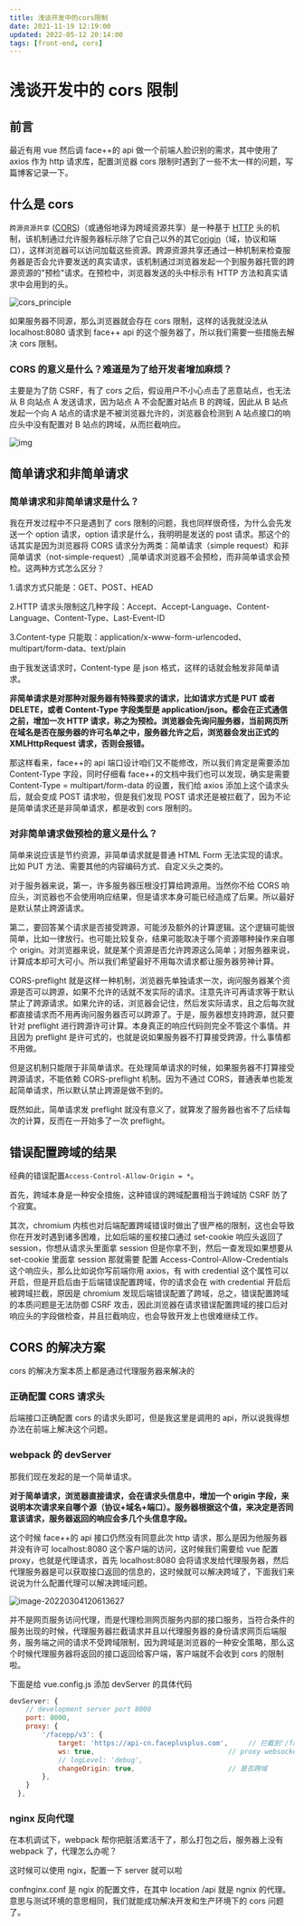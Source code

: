 ```yaml
---
title: 浅谈开发中的cors限制
date: 2021-11-19 12:19:00
updated: 2022-05-12 20:14:00
tags: [front-end, cors]
---
```


# 浅谈开发中的 cors 限制

## 前言

最近有用 vue 然后调 face++的 api 做一个前端人脸识别的需求，其中使用了 axios 作为 http 请求库，配置浏览器 cors 限制时遇到了一些不太一样的问题，写篇博客记录一下。

## 什么是 cors

`跨源资源共享` ([CORS](https://developer.mozilla.org/zh-CN/docs/Glossary/CORS))（或通俗地译为跨域资源共享）是一种基于 [HTTP](https://developer.mozilla.org/zh-CN/docs/Glossary/HTTP) 头的机制，该机制通过允许服务器标示除了它自己以外的其它[origin](https://developer.mozilla.org/zh-CN/docs/Glossary/Origin)（域，协议和端口），这样浏览器可以访问加载这些资源。跨源资源共享还通过一种机制来检查服务器是否会允许要发送的真实请求，该机制通过浏览器发起一个到服务器托管的跨源资源的"预检"请求。在预检中，浏览器发送的头中标示有 HTTP 方法和真实请求中会用到的头。

![cors_principle](https://ek1ng-typora.oss-cn-hangzhou.aliyuncs.com/img/cors_principle.png)

如果服务器不同源，那么浏览器就会存在 cors 限制，这样的话我就没法从 localhost:8080 请求到 face++ api 的这个服务器了，所以我们需要一些措施去解决 cors 限制。

### CORS 的意义是什么？难道是为了给开发者增加麻烦？

主要是为了防 CSRF，有了 cors 之后，假设用户不小心点击了恶意站点，也无法从 B 向站点 A 发送请求，因为站点 A 不会配置对站点 B 的跨域，因此从 B 站点发起一个向 A 站点的请求是不被浏览器允许的，浏览器会检测到 A 站点接口的响应头中没有配置对 B 站点的跨域，从而拦截响应。

![img](https://img2020.cnblogs.com/blog/2066571/202103/2066571-20210302105514134-1294820970.png)

## 简单请求和非简单请求

### 简单请求和非简单请求是什么？

我在开发过程中不只是遇到了 cors 限制的问题，我也同样很奇怪，为什么会先发送一个 option 请求，option 请求是什么，我明明是发送的 post 请求。那这个的话其实是因为浏览器将 CORS 请求分为两类：简单请求（simple request）和非简单请求（not-simple-request）,简单请求浏览器不会预检，而非简单请求会预检。这两种方式怎么区分？

1.请求方式只能是：GET、POST、HEAD

2.HTTP 请求头限制这几种字段：Accept、Accept-Language、Content-Language、Content-Type、Last-Event-ID

3.Content-type 只能取：application/x-www-form-urlencoded、multipart/form-data、text/plain

由于我发送请求时，Content-type 是 json 格式，这样的话就会触发非简单请求。

**非简单请求是对那种对服务器有特殊要求的请求，比如请求方式是 PUT 或者 DELETE，或者 Content-Type 字段类型是 application/json。都会在正式通信之前，增加一次 HTTP 请求，称之为预检。浏览器会先询问服务器，当前网页所在域名是否在服务器的许可名单之中，服务器允许之后，浏览器会发出正式的 XMLHttpRequest 请求，否则会报错。**

那这样看来，face++的 api 端口设计咱们又不能修改，所以我们肯定是需要添加 Content-Type 字段，同时仔细看 face++的文档中我们也可以发现，确实是需要 Content-Type = multipart/form-data 的设置，我们给 axios 添加上这个请求头后，就会变成 POST 请求啦，但是我们发现 POST 请求还是被拦截了，因为不论是简单请求还是非简单请求，都是收到 cors 限制的。

### 对非简单请求做预检的意义是什么？

简单来说应该是节约资源，非简单请求就是普通 HTML Form 无法实现的请求。比如 PUT 方法、需要其他的内容编码方式、自定义头之类的。

对于服务器来说，第一，许多服务器压根没打算给跨源用。当然你不给 CORS 响应头，浏览器也不会使用响应结果，但是请求本身可能已经造成了后果。所以最好是默认禁止跨源请求。

第二，要回答某个请求是否接受跨源，可能涉及额外的计算逻辑。这个逻辑可能很简单，比如一律放行。也可能比较复杂，结果可能取决于哪个资源哪种操作来自哪个 origin。对浏览器来说，就是某个资源是否允许跨源这么简单；对服务器来说，计算成本却可大可小。所以我们希望最好不用每次请求都让服务器劳神计算。

CORS-preflight 就是这样一种机制，浏览器先单独请求一次，询问服务器某个资源是否可以跨源，如果不允许的话就不发实际的请求。注意先许可再请求等于默认禁止了跨源请求。如果允许的话，浏览器会记住，然后发实际请求，且之后每次就都直接请求而不用再询问服务器否可以跨源了。于是，服务器想支持跨源，就只要针对 preflight 进行跨源许可计算。本身真正的响应代码则完全不管这个事情。并且因为 preflight 是许可式的，也就是说如果服务器不打算接受跨源，什么事情都不用做。

但是这机制只能限于非简单请求。在处理简单请求的时候，如果服务器不打算接受跨源请求，不能依赖 CORS-preflight 机制。因为不通过 CORS，普通表单也能发起简单请求，所以默认禁止跨源是做不到的。

既然如此，简单请求发 preflight 就没有意义了，就算发了服务器也省不了后续每次的计算，反而在一开始多了一次 preflight。

## 错误配置跨域的结果

经典的错误配置`Access-Control-Allow-Origin = *`。

首先，跨域本身是一种安全措施，这种错误的跨域配置相当于跨域防 CSRF 防了个寂寞。

其次，chromium 内核也对后端配置跨域错误时做出了很严格的限制，这也会导致你在开发时遇到诸多困难，比如后端的鉴权接口通过 set-cookie 响应头返回了 session，你想从请求头里面拿 session 但是你拿不到，然后一查发现如果想要从 set-cookie 里面拿 session 那就需要
配置 Access-Control-Allow-Credentials 这个响应头，那么比如说你写前端你用 axios，有 with credential 这个属性可以开启，但是开启后由于后端错误配置跨域，你的请求会在 with credential 开启后被跨域拦截，原因是 chromium 发现后端错误配置了跨域，总之，错误配置跨域的本质问题是无法防御 CSRF 攻击，因此浏览器在请求错误配置跨域的接口后对响应头的字段做检查，并且拦截响应，也会导致开发上也很难继续工作。

## CORS 的解决方案

cors 的解决方案本质上都是通过代理服务器来解决的

### 正确配置 CORS 请求头

后端接口正确配置 cors 的请求头即可，但是我这里是调用的 api，所以说我得想办法在前端上解决这个问题。

### webpack 的 devServer

那我们现在发起的是一个简单请求。

**对于简单请求，浏览器直接请求，会在请求头信息中，增加一个 origin 字段，来说明本次请求来自哪个源（协议+域名+端口）。服务器根据这个值，来决定是否同意该请求，服务器返回的响应会多几个头信息字段。**

这个时候 face++的 api 接口仍然没有同意此次 http 请求，那么是因为他服务器并没有许可 localhost:8080 这个客户端的访问，这时候我们需要给 vue 配置 proxy，也就是代理请求，首先 localhost:8080 会将请求发给代理服务器，然后代理服务器是可以获取接口返回的信息的，这时候就可以解决跨域了，下面我们来说说为什么配置代理可以解决跨域问题。

![image-20220304120613627](https://ek1ng-typora.oss-cn-hangzhou.aliyuncs.com/img/image-20220304120613627.png)

并不是网页服务访问代理，而是代理检测网页服务内部的接口服务，当符合条件的服务出现的时候，代理服务器拦截请求并且以代理服务器的身份请求网页后端服务，服务端之间的请求不受跨域限制，因为跨域是浏览器的一种安全策略，那么这个时候代理服务器将返回的接口返回给客户端，客户端就不会收到 cors 的限制啦。

下面是给 vue.config.js 添加 devServer 的具体代码

```js
devServer: {
    // development server port 8000
    port: 8000,
    proxy: {
        '/facepp/v3': {
            target: 'https://api-cn.faceplusplus.com',     // 拦截到'/facepp/v3'的，将axios中baseURL替换成target
            ws: true,                                 // proxy websockets
            // logLevel: 'debug',
            changeOrigin: true,                       // 是否跨域
        },
    }
  },
```

### nginx 反向代理

在本机调试下，webpack 帮你把脏活累活干了，那么打包之后，服务器上没有 webpack 了，代理怎么办呢？

这时候可以使用 ngix，配置一下 server 就可以啦

confnginx.conf 是 ngix 的配置文件，在其中 location /api 就是 ngnix 的代理。意思与测试环境的意思相同，我们就能成功解决开发和生产环境下的 cors 问题了。
